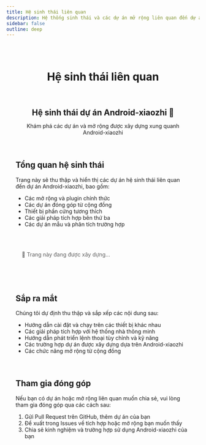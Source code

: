 ```yaml
---
title: Hệ sinh thái liên quan
description: Hệ thống sinh thái và các dự án mở rộng liên quan đến dự án Android-xiaozhi
sidebar: false
outline: deep
---
```


<div class="ecosystem-page">

# Hệ sinh thái liên quan

<div class="header-content">
  <h2>Hệ sinh thái dự án Android-xiaozhi 🌱</h2>
  <p>Khám phá các dự án và mở rộng được xây dựng xung quanh Android-xiaozhi</p>
</div>

## Tổng quan hệ sinh thái

Trang này sẽ thu thập và hiển thị các dự án hệ sinh thái liên quan đến dự án Android-xiaozhi, bao gồm:

- Các mở rộng và plugin chính thức
- Các dự án đóng góp từ cộng đồng
- Thiết bị phần cứng tương thích
- Các giải pháp tích hợp bên thứ ba
- Các dự án mẫu và phân tích trường hợp

> 🚧 Trang này đang được xây dựng...

## Sắp ra mắt

Chúng tôi dự định thu thập và sắp xếp các nội dung sau:

- Hướng dẫn cài đặt và chạy trên các thiết bị khác nhau
- Các giải pháp tích hợp với hệ thống nhà thông minh
- Hướng dẫn phát triển lệnh thoại tùy chỉnh và kỹ năng
- Các trường hợp dự án được xây dựng dựa trên Android-xiaozhi
- Các chức năng mở rộng từ cộng đồng

## Tham gia đóng góp

Nếu bạn có dự án hoặc mở rộng liên quan muốn chia sẻ, vui lòng tham gia đóng góp qua các cách sau:

1. Gửi Pull Request trên GitHub, thêm dự án của bạn
2. Đề xuất trong Issues về tích hợp hoặc mở rộng bạn muốn thấy
3. Chia sẻ kinh nghiệm và trường hợp sử dụng Android-xiaozhi của bạn

</div>

<style>
.ecosystem-page {
  max-width: 900px;
  margin: 0 auto;
  padding: 2rem 1.5rem;
}

.ecosystem-page h1 {
  text-align: center;
  margin-bottom: 1rem;
}

.header-content {
  text-align: center;
  margin-bottom: 3rem;
}

.header-content h2 {
  color: var(--vp-c-brand);
  margin-bottom: 0.5rem;
}

.ecosystem-page h2 {
  margin-top: 3rem;
  padding-top: 1rem;
  border-top: 1px solid var(--vp-c-divider);
}

.ecosystem-page blockquote {
  border-left: 4px solid var(--vp-c-brand);
  padding: 1rem;
  background-color: var(--vp-c-bg-soft);
  margin: 2rem 0;
  border-radius: 0 8px 8px 0;
}
</style>